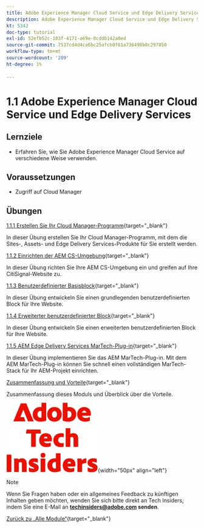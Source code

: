 ```yaml
---
title: Adobe Experience Manager Cloud Service und Edge Delivery Services
description: Adobe Experience Manager Cloud Service und Edge Delivery Services
kt: 5342
doc-type: tutorial
exl-id: 52efb52c-103f-4171-a69e-0cddb142a0ed
source-git-commit: 7537cd4d4ca6bc25afcb8f61a736498b0c297850
workflow-type: tm+mt
source-wordcount: '209'
ht-degree: 1%

---
```


# 1.1 Adobe Experience Manager Cloud Service und Edge Delivery Services

## Lernziele

- Erfahren Sie, wie Sie Adobe Experience Manager Cloud Service auf verschiedene Weise verwenden.

## Voraussetzungen

- Zugriff auf Cloud Manager

## Übungen

[1.1.1 Erstellen Sie Ihr Cloud Manager-Programm](./ex1.md){target="_blank"}

In dieser Übung erstellen Sie Ihr Cloud Manager-Programm, mit dem die Sites-, Assets- und Edge Delivery Services-Produkte für Sie erstellt werden.

[1.1.2 Einrichten der AEM CS-Umgebung](./ex2.md){target="_blank"}

In dieser Übung richten Sie Ihre AEM CS-Umgebung ein und greifen auf Ihre CitiSignal-Website zu.

[1.1.3 Benutzerdefinierter Basisblock](./ex3.md){target="_blank"}

In dieser Übung entwickeln Sie einen grundlegenden benutzerdefinierten Block für Ihre Website.

[1.1.4 Erweiterter benutzerdefinierter Block](./ex4.md){target="_blank"}

In dieser Übung entwickeln Sie einen erweiterten benutzerdefinierten Block für Ihre Website.

[1.1.5 AEM Edge Delivery Services MarTech-Plug-in](./ex5.md){target="_blank"}

In dieser Übung implementieren Sie das AEM MarTech-Plug-in. Mit dem AEM MarTech-Plug-in können Sie schnell einen vollständigen MarTech-Stack für Ihr AEM-Projekt einrichten.

[Zusammenfassung und Vorteile](./summary.md){target="_blank"}

Zusammenfassung dieses Moduls und Überblick über die Vorteile.

![Tech Insiders](./../../../assets/images/techinsiders.png){width="50px" align="left"}

>[!NOTE]
>
>Wenn Sie Fragen haben oder ein allgemeines Feedback zu künftigen Inhalten geben möchten, wenden Sie sich bitte direkt an Tech Insiders, indem Sie eine E-Mail an **techinsiders@adobe.com senden**.

[Zurück zu „Alle Module“](../../../overview.md){target="_blank"}
